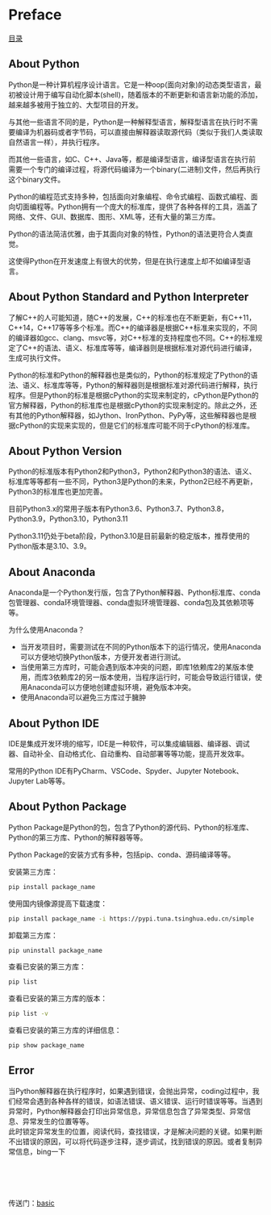 # Preface

[目录](directory.md)

## About Python

Python是一种计算机程序设计语言。它是一种oop(面向对象)的动态类型语言，最初被设计用于编写自动化脚本(shell)，随着版本的不断更新和语言新功能的添加，越来越多被用于独立的、大型项目的开发。

与其他一些语言不同的是，Python是一种解释型语言，解释型语言在执行时不需要编译为机器码或者字节码，可以直接由解释器读取源代码（类似于我们人类读取自然语言一样），并执行程序。

而其他一些语言，如C、C++、Java等，都是编译型语言，编译型语言在执行前需要一个专门的编译过程，将源代码编译为一个binary(二进制)文件，然后再执行这个binary文件。

Python的编程范式支持多种，包括面向对象编程、命令式编程、函数式编程、面向切面编程等。Python拥有一个庞大的标准库，提供了各种各样的工具，涵盖了网络、文件、GUI、数据库、图形、XML等，还有大量的第三方库。

Python的语法简洁优雅，由于其面向对象的特性，Python的语法更符合人类直觉。

这使得Python在开发速度上有很大的优势，但是在执行速度上却不如编译型语言。


 ## About Python Standard and Python Interpreter

了解C++的人可能知道，随C++的发展，C++的标准也在不断更新，有C++11，C++14，C++17等等多个标准。而C++的编译器是根据C++标准来实现的，不同的编译器如gcc、clang、msvc等，对C++标准的支持程度也不同。C++的标准规定了C++的语法、语义、标准库等等，编译器则是根据标准对源代码进行编译，生成可执行文件。

Python的标准和Python的解释器也是类似的，Python的标准规定了Python的语法、语义、标准库等等，Python的解释器则是根据标准对源代码进行解释，执行程序。但是Python的标准是根据cPython的实现来制定的，cPython是Python的官方解释器，Python的标准库也是根据cPython的实现来制定的。除此之外，还有其他的Python解释器，如Jython、IronPython、PyPy等，这些解释器也是根据cPython的实现来实现的，但是它们的标准库可能不同于cPython的标准库。


## About Python Version

Python的标准版本有Python2和Python3，Python2和Python3的语法、语义、标准库等等都有一些不同，Python3是Python的未来，Python2已经不再更新，Python3的标准库也更加完善。

目前Python3.x的常用子版本有Python3.6、Python3.7、Python3.8，Python3.9，Python3.10，Python3.11

Python3.11仍处于beta阶段，Python3.10是目前最新的稳定版本，推荐使用的Python版本是3.10、3.9。


## About Anaconda

Anaconda是一个Python发行版，包含了Python解释器、Python标准库、conda包管理器、conda环境管理器、conda虚拟环境管理器、conda包及其依赖项等等。

为什么使用Anaconda？

- 当开发项目时，需要测试在不同的Python版本下的运行情况，使用Anaconda可以方便地切换Python版本，方便开发者进行测试。
- 当使用第三方库时，可能会遇到版本冲突的问题，即库1依赖库2的某版本使用，而库3依赖库2的另一版本使用，当程序运行时，可能会导致运行错误，使用Anaconda可以方便地创建虚拟环境，避免版本冲突。
- 使用Anaconda可以避免三方库过于臃肿


## About Python IDE

IDE是集成开发环境的缩写，IDE是一种软件，可以集成编辑器、编译器、调试器、自动补全、自动格式化、自动重构、自动部署等等功能，提高开发效率。

常用的Python IDE有PyCharm、VSCode、Spyder、Jupyter Notebook、Jupyter Lab等等。


## About Python Package

Python Package是Python的包，包含了Python的源代码、Python的标准库、Python的第三方库、Python的解释器等等。

Python Package的安装方式有多种，包括pip、conda、源码编译等等。

安装第三方库：
```bash
pip install package_name
```

使用国内镜像源提高下载速度：
```bash
pip install package_name -i https://pypi.tuna.tsinghua.edu.cn/simple
```

卸载第三方库：
```bash
pip uninstall package_name
```

查看已安装的第三方库：
```bash
pip list
```

查看已安装的第三方库的版本：
```bash
pip list -v
```

查看已安装的第三方库的详细信息：
```bash
pip show package_name
```

## Error

当Python解释器在执行程序时，如果遇到错误，会抛出异常，coding过程中，我们经常会遇到各种各样的错误，如语法错误、语义错误、运行时错误等等。当遇到异常时，Python解释器会打印出异常信息，异常信息包含了异常类型、异常信息、异常发生的位置等等。\
此时锁定异常发生的位置，阅读代码，查找错误，才是解决问题的关键。如果判断不出错误的原因，可以将代码逐步注释，逐步调试，找到错误的原因。或者复制异常信息，bing一下





\
\
\
\
传送门：[basic](Grammar.md)


